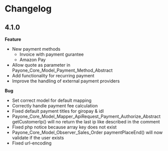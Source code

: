 # Changelog

## 4.1.0
**Feature**

* New payment methods
    * Invoice with payment gurantee
    * Amazon Pay
* Allow quote as parameter in Payone_Core_Model_Payment_Method_Abstract
* Add functionality for recurring payment
* Improve the handling of external payment providers

**Bug**
* Set correct model for default mapping
* Correctly handle payment fee calculation
* Fixed default payment titles for giropay & idl
* Payone_Core_Model_Mapper_ApiRequest_Payment_Authorize_Abstract getCustomerIp() will no return the last ip like described in the comment
* Fixed php notice because array key does not exist
* Payone_Core_Model_Observer_Sales_Order paymentPlaceEnd() will now validate if the user exists
* Fixed url-encoding
